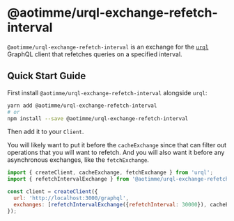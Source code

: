 # @aotimme/urql-exchange-refetch-interval

`@aotimme/urql-exchange-refetch-interval` is an exchange for the [`urql`](https://formidable.com/open-source/urql/) GraphQL client that refetches queries on a specified interval.

## Quick Start Guide

First install `@aotimme/urql-exchange-refetch-interval` alongside `urql`:

```sh
yarn add @aotimme/urql-exchange-refetch-interval
# or
npm install --save @aotimme/urql-exchange-refetch-interval
```

Then add it to your `Client`.

You will likely want to put it before the `cacheExchange` since that can filter out operations that you will want to refetch. And you will also want it before any asynchronous exchanges, like the `fetchExchange`.

```js
import { createClient, cacheExchange, fetchExchange } from 'urql';
import { refetchIntervalExchange } from '@aotimme/urql-exchange-refetch-interval';

const client = createClient({
  url: 'http://localhost:3000/graphql',
  exchanges: [refetchIntervalExchange({refetchInterval: 30000}), cacheExchange, fetchExchange],
});
```